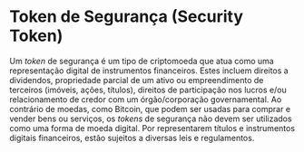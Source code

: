 # Token de Segurança (Security Token)

Um _token_ de segurança é um tipo de criptomoeda que atua como uma representação digital de instrumentos financeiros. Estes incluem direitos a dividendos, propriedade parcial de um ativo ou empreendimento de terceiros (imóveis, ações, títulos), direitos de participação nos lucros e/ou relacionamento de credor com um órgão/corporação governamental. Ao contrário de moedas, como Bitcoin, que podem ser usadas para comprar e vender bens ou serviços, os _tokens_ de segurança não devem ser utilizados como uma forma de moeda digital. Por representarem títulos e instrumentos digitais financeiros, estão sujeitos a diversas leis e regulamentos.
